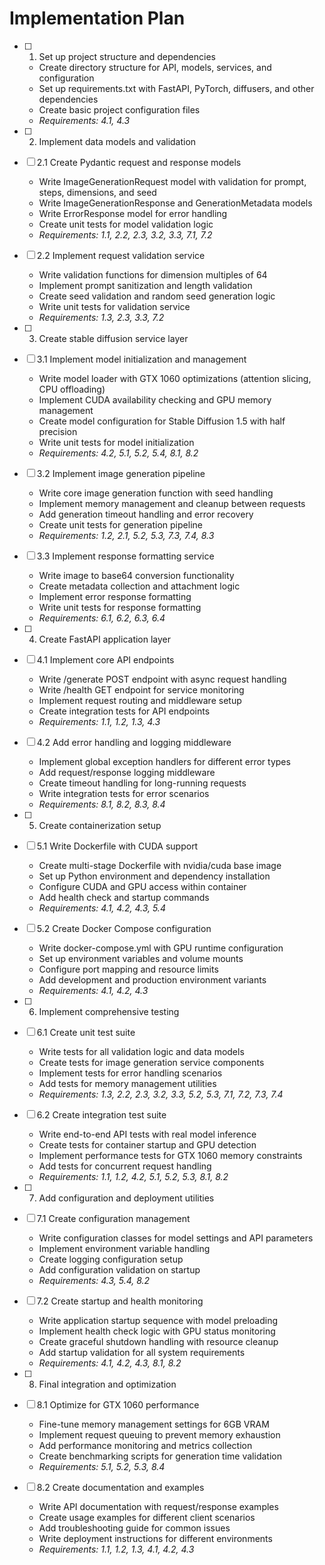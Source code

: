 # Implementation Plan

- [ ] 1. Set up project structure and dependencies
  - Create directory structure for API, models, services, and configuration
  - Set up requirements.txt with FastAPI, PyTorch, diffusers, and other dependencies
  - Create basic project configuration files
  - _Requirements: 4.1, 4.3_

- [ ] 2. Implement data models and validation
- [ ] 2.1 Create Pydantic request and response models
  - Write ImageGenerationRequest model with validation for prompt, steps, dimensions, and seed
  - Write ImageGenerationResponse and GenerationMetadata models
  - Write ErrorResponse model for error handling
  - Create unit tests for model validation logic
  - _Requirements: 1.1, 2.2, 2.3, 3.2, 3.3, 7.1, 7.2_

- [ ] 2.2 Implement request validation service
  - Write validation functions for dimension multiples of 64
  - Implement prompt sanitization and length validation
  - Create seed validation and random seed generation logic
  - Write unit tests for validation service
  - _Requirements: 1.3, 2.3, 3.3, 7.2_

- [ ] 3. Create stable diffusion service layer
- [ ] 3.1 Implement model initialization and management
  - Write model loader with GTX 1060 optimizations (attention slicing, CPU offloading)
  - Implement CUDA availability checking and GPU memory management
  - Create model configuration for Stable Diffusion 1.5 with half precision
  - Write unit tests for model initialization
  - _Requirements: 4.2, 5.1, 5.2, 5.4, 8.1, 8.2_

- [ ] 3.2 Implement image generation pipeline
  - Write core image generation function with seed handling
  - Implement memory management and cleanup between requests
  - Add generation timeout handling and error recovery
  - Create unit tests for generation pipeline
  - _Requirements: 1.2, 2.1, 5.2, 5.3, 7.3, 7.4, 8.3_

- [ ] 3.3 Implement response formatting service
  - Write image to base64 conversion functionality
  - Create metadata collection and attachment logic
  - Implement error response formatting
  - Write unit tests for response formatting
  - _Requirements: 6.1, 6.2, 6.3, 6.4_

- [ ] 4. Create FastAPI application layer
- [ ] 4.1 Implement core API endpoints
  - Write /generate POST endpoint with async request handling
  - Write /health GET endpoint for service monitoring
  - Implement request routing and middleware setup
  - Create integration tests for API endpoints
  - _Requirements: 1.1, 1.2, 1.3, 4.3_

- [ ] 4.2 Add error handling and logging middleware
  - Implement global exception handlers for different error types
  - Add request/response logging middleware
  - Create timeout handling for long-running requests
  - Write integration tests for error scenarios
  - _Requirements: 8.1, 8.2, 8.3, 8.4_

- [ ] 5. Create containerization setup
- [ ] 5.1 Write Dockerfile with CUDA support
  - Create multi-stage Dockerfile with nvidia/cuda base image
  - Set up Python environment and dependency installation
  - Configure CUDA and GPU access within container
  - Add health check and startup commands
  - _Requirements: 4.1, 4.2, 4.3, 5.4_

- [ ] 5.2 Create Docker Compose configuration
  - Write docker-compose.yml with GPU runtime configuration
  - Set up environment variables and volume mounts
  - Configure port mapping and resource limits
  - Add development and production environment variants
  - _Requirements: 4.1, 4.2, 4.3_

- [ ] 6. Implement comprehensive testing
- [ ] 6.1 Create unit test suite
  - Write tests for all validation logic and data models
  - Create tests for image generation service components
  - Implement tests for error handling scenarios
  - Add tests for memory management utilities
  - _Requirements: 1.3, 2.2, 2.3, 3.2, 3.3, 5.2, 5.3, 7.1, 7.2, 7.3, 7.4_

- [ ] 6.2 Create integration test suite
  - Write end-to-end API tests with real model inference
  - Create tests for container startup and GPU detection
  - Implement performance tests for GTX 1060 memory constraints
  - Add tests for concurrent request handling
  - _Requirements: 1.1, 1.2, 4.2, 5.1, 5.2, 5.3, 8.1, 8.2_

- [ ] 7. Add configuration and deployment utilities
- [ ] 7.1 Create configuration management
  - Write configuration classes for model settings and API parameters
  - Implement environment variable handling
  - Create logging configuration setup
  - Add configuration validation on startup
  - _Requirements: 4.3, 5.4, 8.2_

- [ ] 7.2 Create startup and health monitoring
  - Write application startup sequence with model preloading
  - Implement health check logic with GPU status monitoring
  - Create graceful shutdown handling with resource cleanup
  - Add startup validation for all system requirements
  - _Requirements: 4.1, 4.2, 4.3, 8.1, 8.2_

- [ ] 8. Final integration and optimization
- [ ] 8.1 Optimize for GTX 1060 performance
  - Fine-tune memory management settings for 6GB VRAM
  - Implement request queuing to prevent memory exhaustion
  - Add performance monitoring and metrics collection
  - Create benchmarking scripts for generation time validation
  - _Requirements: 5.1, 5.2, 5.3, 8.4_

- [ ] 8.2 Create documentation and examples
  - Write API documentation with request/response examples
  - Create usage examples for different client scenarios
  - Add troubleshooting guide for common issues
  - Write deployment instructions for different environments
  - _Requirements: 1.1, 1.2, 1.3, 4.1, 4.2, 4.3_